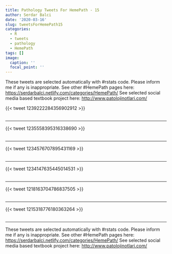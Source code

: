 ```yaml
---
title: Pathology Tweets For HemePath - 15
author: Serdar Balci
date: '2020-03-16'
slug: tweetsForHemePath15
categories:
  - R
  - tweets
  - pathology
  - HemePath
tags: []
image:
  caption: ''
  focal_point: ''
---
```



These tweets are selected automatically with #rstats code. Please inform me if any is inappropriate.
See other #HemePath pages here: https://serdarbalci.netlify.com/categories/HemePath/ 
See selected social media based textbook project here: http://www.patolojinotlari.com/

{{< tweet 1239222284356902912 >}}
<br>
<br>
<hr>
{{< tweet 1235558395316338690 >}}
<br>
<br>
<hr>
{{< tweet 1234576707895431169 >}}
<br>
<br>
<hr>
{{< tweet 1234147635445014531 >}}
<br>
<br>
<hr>
{{< tweet 1218163704786837505 >}}
<br>
<br>
<hr>
{{< tweet 1215318776180363264 >}}
<br>
<br>
<hr>


These tweets are selected automatically with #rstats code. Please inform me if any is inappropriate.
See other #HemePath pages here: https://serdarbalci.netlify.com/categories/HemePath/ 
See selected social media based textbook project here: http://www.patolojinotlari.com/
